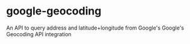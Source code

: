 # google-geocoding
An API to query address and latitude+longitude from Google's Google's Geocoding API integration
